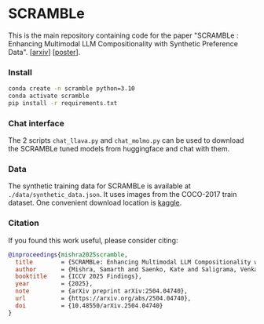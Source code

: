 # SCRAMBLe

This is the main repository containing code for the paper "SCRAMBLe : Enhancing Multimodal LLM Compositionality with Synthetic Preference Data". \[[arxiv](https://arxiv.org/abs/2504.04740)\] \[[poster](https://samarth4149.github.io/projects/scramble/poster.pdf)\].

### Install

```bash
conda create -n scramble python=3.10
conda activate scramble
pip install -r requirements.txt
```

### Chat interface

The 2 scripts `chat_llava.py` and `chat_molmo.py` can be used to download the SCRAMBLe tuned models from huggingface and chat with them.

### Data

The synthetic training data for SCRAMBLe is available at `./data/synthetic_data.json`. 
It uses images from the COCO-2017 train dataset. One convenient download location is [kaggle](https://www.kaggle.com/datasets/awsaf49/coco-2017-dataset/data).

### Citation

If you found this work useful, please consider citing:

```bibtex
@inproceedings{mishra2025scramble,
  title        = {SCRAMBLe: Enhancing Multimodal LLM Compositionality with Synthetic Preference Data},
  author       = {Mishra, Samarth and Saenko, Kate and Saligrama, Venkatesh},
  booktitle    = {ICCV 2025 Findings},
  year         = {2025},
  note         = {arXiv preprint arXiv:2504.04740},
  url          = {https://arxiv.org/abs/2504.04740},
  doi          = {10.48550/arXiv.2504.04740}
}
```

